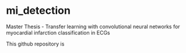 # mi_detection
 Master Thesis - Transfer learning with convolutional neural networks for myocardial infarction classification in ECGs

 This github repository is 
